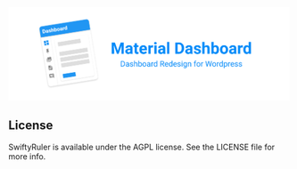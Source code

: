 ![Alt text](dashboard-github.png?raw=true  "Material Design Dashboard")

## License

SwiftyRuler is available under the AGPL license. See the LICENSE file for more info.

